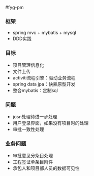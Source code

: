 #fyg-pm
   
### 框架  
* spring mvc + mybatis + mysql  
* DDD实践

### 目标  
* 项目管理信息化
* 文件上传
* activiti流程引擎：驱动业务流程
* spring data jpa：快熟原型开发
* 整合mybatis：定制sql

### 问题
* josn处理待进一步处理
* 用户登录界面，如果没有项目时的处理
* 审批一致性处理

### 业务问题
* 审批意见分条目处理
* 工程签证单条目附件
* 承包人和项目部人员的数据可见性


